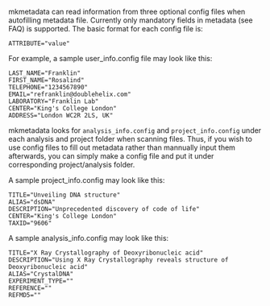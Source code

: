 mkmetadata can read information from three optional config files when autofilling metadata file. Currently only mandatory fields in metadata (see FAQ) is supported.
The basic format for each config file is:
```
ATTRIBUTE="value"
```
For example, a sample user_info.config file may look like this:
```
LAST_NAME="Franklin"
FIRST_NAME="Rosalind"
TELEPHONE="1234567890"
EMAIL="refranklin@doublehelix.com"
LABORATORY="Franklin Lab"
CENTER="King's College London"
ADDRESS="London WC2R 2LS, UK"
```

mkmetadata looks for ```analysis_info.config``` and ```project_info.config``` under each analysis and project folder when scanning files.
Thus, if you wish to use config files to fill out metadata rather than mannually input them afterwards, you can simply make a config file and put it under corresponding project/analysis folder.

A sample project_info.config may look like this:
```
TITLE="Unveiling DNA structure"
ALIAS="dsDNA"
DESCRIPTION="Unprecedented discovery of code of life"
CENTER="King's College London"
TAXID="9606"
```

A sample analysis_info.config may look like this:
```
TITLE="X Ray Crystallography of Deoxyribonucleic acid"
DESCRIPTION="Using X Ray Crystallography reveals structure of Deoxyribonucleic acid"
ALIAS="CrystalDNA"
EXPERIMENT_TYPE=""
REFERENCE=""
REFMD5=""
```
